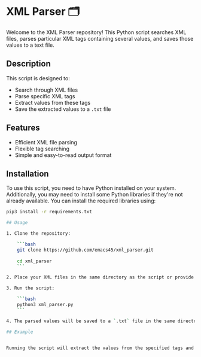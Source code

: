 # XML Parser 🗂️

Welcome to the XML Parser repository! This Python script searches XML files, parses particular XML tags containing several values, and saves those values to a text file.

## Description

This script is designed to:
- Search through XML files
- Parse specific XML tags
- Extract values from these tags
- Save the extracted values to a `.txt` file

## Features

- Efficient XML file parsing
- Flexible tag searching
- Simple and easy-to-read output format

## Installation

To use this script, you need to have Python installed on your system. Additionally, you may need to install some Python libraries if they're not already available. You can install the required libraries using:

```bash
pip3 install -r requirements.txt

## Usage

1. Clone the repository:

    ```bash
    git clone https://github.com/emacs45/xml_parser.git
    
	cd xml_parser
    ```

2. Place your XML files in the same directory as the script or provide the path to the XML files.

3. Run the script:

    ```bash
    python3 xml_parser.py
    ```

4. The parsed values will be saved to a `.txt` file in the same directory.

## Example


Running the script will extract the values from the specified tags and save them to a output.txt file:
